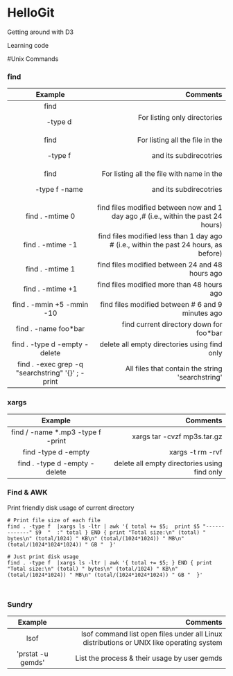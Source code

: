 HelloGit
========
Getting around with D3

Learning code



#Unix Commands
### find

| Example           | Comments  |
|:-------------:| -----:|
|find <dir> -type d|For listing only directories|
|find <dir> -type f |For listing all the file in the <dir> and its subdirecotries|
|find <dir> -type f -name <filename>|For listing all the file with name <filename> in the <dir> and its subdirecotries|
|find . -mtime 0  |find files modified between now and 1 day ago ,# (i.e., within the past 24 hours)|
|find . -mtime -1|find files modified less than 1 day ago # (i.e., within the past 24 hours, as before)|
|find . -mtime 1   |find files modified between 24 and 48 hours ago|
|find . -mtime +1|find files modified more than 48 hours ago|
|find . -mmin +5 -mmin -10|find files modified between   # 6 and 9 minutes ago|
|find . -name foo\*bar|find current directory down for foo*bar|   
|find . -type d -empty -delete|delete all empty directories using find only|
|find . -exec grep -q "searchstring" '{}' \; -print|All files that contain the string 'searchstring'|

### xargs

| Example           | Comments  |
|:-------------:| -----:|
| find / -name *.mp3 -type f -print | xargs tar -cvzf mp3s.tar.gz		|zipping all the *.mp3 file to a tar file|
| find -type d -empty | xargs -t rm -rvf		| delete all empty directories using xargs|
|find . -type d -empty -delete|delete all empty directories using find only|


### Find & AWK

Print friendly disk usage of current directory

```
# Print file size of each file
find . -type f  |xargs ls -ltr | awk '{ total += $5;  print $5 "-------------" $9  "  :" total } END { print "Total size:\n" (total) " bytes\n" (total/1024) " KB\n" (total/(1024*1024)) " MB\n" (total/(1024*1024*1024)) " GB "  }'

# Just print disk usage
find . -type f  |xargs ls -ltr | awk '{ total += $5; } END { print "Total size:\n" (total) " bytes\n" (total/1024) " KB\n" (total/(1024*1024)) " MB\n" (total/(1024*1024*1024)) " GB "  }'



```

### Sundry
|Example           |Comments  |
|:-------------:| -----:|
| lsof <pid>|lsof command list open files under all Linux distributions or UNIX like operating system|
|'prstat -u gemds' |List the process & their usage by user gemds|
